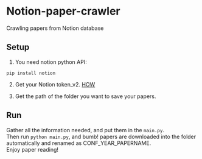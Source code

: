 # Notion-paper-crawler
Crawling papers from Notion database

## Setup
1. You need notion python API:
```
pip install notion
```

2. Get your Notion token_v2. [HOW](https://www.redgregory.com/notion/2020/6/15/9zuzav95gwzwewdu1dspweqbv481s5)

3. Get the path of the folder you want to save your papers.


## Run

Gather all the information needed, and put them in the `main.py`.  
Then run `python main.py`, and bumb! papers are downloaded into the folder automatically and renamed as CONF_YEAR_PAPERNAME.  
Enjoy paper reading!


